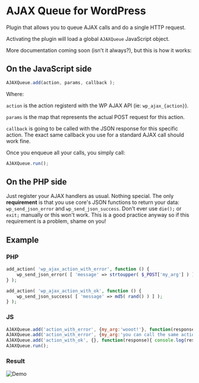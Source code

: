 # AJAX Queue for WordPress

Plugin that allows you to queue AJAX calls and do a single HTTP request.

Activating the plugin will load a global `AJAXQueue` JavaScript object.

More documentation coming soon (isn't it always?), but this is how it works:

## On the JavaScript side

```JavaScript
AJAXQueue.add(action, params, callback );
````

Where:

`action` is the action registerd with the WP AJAX API (ie: `wp_ajax_{action}`).

`params` is the map that represents the actual POST request for this action.

`callback` is going to be called with the JSON response for this specific action. The exact same callback you use for a standard AJAX call should work fine.

Once you enqueue all your calls, you simply call:

```JavaScript
AJAXQueue.run();
```


## On the PHP side

Just register your AJAX handlers as usual. Nothing special. 
The only **requirement** is that you use core's JSON functions to return your data:
`wp_send_json_error` and `wp_send_json_success`. Don't ever use `die();` or `exit;` manually or this won't work.
This is a good practice anyway so if this requirement is a problem, shame on you!

## Example

### PHP

```php
add_action( 'wp_ajax_action_with_error', function () {
	wp_send_json_error( [ 'message' => strtoupper( $_POST['my_arg'] ) ] );
} );

add_action( 'wp_ajax_action_with_ok', function () {
	wp_send_json_success( [ 'message' => md5( rand() ) ] );
} );

```

### JS

```JavaScript
AJAXQueue.add('action_with_error', {my_arg:'wooot!'}, function(response){ console.log(response) } );
AJAXQueue.add('action_with_error', {my_arg:'you can call the same action multiple times!'}, function(response){ console.log(response) } );
AJAXQueue.add('action_with_ok', {}, function(response){ console.log(response) } );
AJAXQueue.run();
```

### Result



![Demo](https://cldup.com/_6Nk2aprb9.gif)
